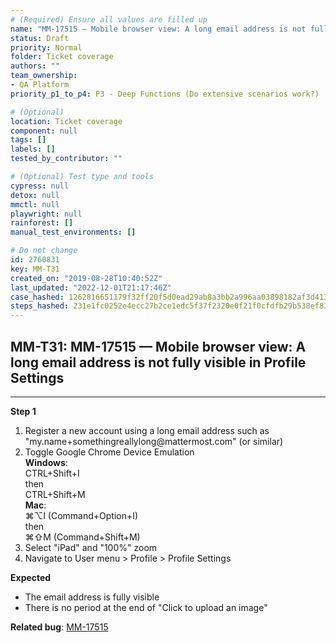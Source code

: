 ```yaml
---
# (Required) Ensure all values are filled up
name: "MM-17515 — Mobile browser view: A long email address is not fully visible in Profile Settings"
status: Draft
priority: Normal
folder: Ticket coverage
authors: ""
team_ownership: 
- QA Platform
priority_p1_to_p4: P3 - Deep Functions (Do extensive scenarios work?)

# (Optional)
location: Ticket coverage
component: null
tags: []
labels: []
tested_by_contributor: ""

# (Optional) Test type and tools
cypress: null
detox: null
mmctl: null
playwright: null
rainforest: []
manual_test_environments: []

# Do not change
id: 2760831
key: MM-T31
created_on: "2019-08-28T10:40:52Z"
last_updated: "2022-12-01T21:17:46Z"
case_hashed: 1262816651179f32ff20f5d0ead29ab8a3bb2a996aa03898182af3d413858d3113aefba731796726dff9e2c03c7825dd
steps_hashed: 231e1fc0252e4ecc27b2ce1edc5f37f2320e0f21f0cfdfb29b538ef831d36ed49471d9e2a31f3c46d5d4dc476c36c57d
---
```


<!-- (Auto-generated) Based on frontmatter's "key" and "name" -->

## MM-T31: MM-17515 — Mobile browser view: A long email address is not fully visible in Profile Settings

---

**Step 1**

1. Register a new account using a long email address such as "my.name+somethingreallylong\@mattermost.com" (or similar)
2. Toggle Google Chrome Device Emulation\
   **Windows**:\
   CTRL+Shift+I\
   then\
   CTRL+Shift+M\
   **Mac**:\
   ⌘⌥I (Command+Option+I)\
   then\
   ⌘⇧M (Command+Shift+M)
3. Select "iPad" and "100%" zoom
4. Navigate to User menu > Profile > Profile Settings

**Expected**

- The email address is fully visible
- There is no period at the end of "Click to upload an image"

**Related bug**: [MM-17515](https://mattermost.atlassian.net/browse/MM-17515)
